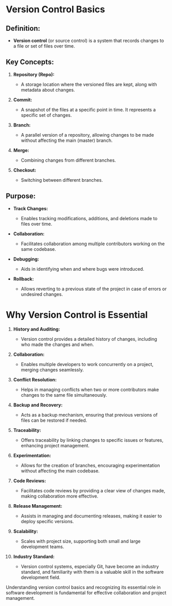 # Version Control Basics

## Definition:
- **Version control** (or source control) is a system that records changes to a file or set of files over time.

## Key Concepts:
1. **Repository (Repo):**
   - A storage location where the versioned files are kept, along with metadata about changes.

2. **Commit:**
   - A snapshot of the files at a specific point in time. It represents a specific set of changes.

3. **Branch:**
   - A parallel version of a repository, allowing changes to be made without affecting the main (master) branch.

4. **Merge:**
   - Combining changes from different branches.

5. **Checkout:**
   - Switching between different branches.

## Purpose:
- **Track Changes:**
  - Enables tracking modifications, additions, and deletions made to files over time.

- **Collaboration:**
  - Facilitates collaboration among multiple contributors working on the same codebase.

- **Debugging:**
  - Aids in identifying when and where bugs were introduced.

- **Rollback:**
  - Allows reverting to a previous state of the project in case of errors or undesired changes.

# Why Version Control is Essential

1. **History and Auditing:**
   - Version control provides a detailed history of changes, including who made the changes and when.

2. **Collaboration:**
   - Enables multiple developers to work concurrently on a project, merging changes seamlessly.

3. **Conflict Resolution:**
   - Helps in managing conflicts when two or more contributors make changes to the same file simultaneously.

4. **Backup and Recovery:**
   - Acts as a backup mechanism, ensuring that previous versions of files can be restored if needed.

5. **Traceability:**
   - Offers traceability by linking changes to specific issues or features, enhancing project management.

6. **Experimentation:**
   - Allows for the creation of branches, encouraging experimentation without affecting the main codebase.

7. **Code Reviews:**
   - Facilitates code reviews by providing a clear view of changes made, making collaboration more effective.

8. **Release Management:**
   - Assists in managing and documenting releases, making it easier to deploy specific versions.

9. **Scalability:**
   - Scales with project size, supporting both small and large development teams.

10. **Industry Standard:**
    - Version control systems, especially Git, have become an industry standard, and familiarity with them is a valuable skill in the software development field.

Understanding version control basics and recognizing its essential role in software development is fundamental for effective collaboration and project management.
